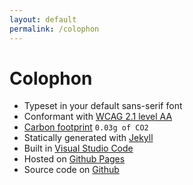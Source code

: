 ```yaml
---
layout: default
permalink: /colophon
---
```


# Colophon

* Typeset in your default sans-serif font
* Conformant with [WCAG 2.1 level AA](https://wave.webaim.org/report#/gerhardla.nz)
* [Carbon footprint](https://www.websitecarbon.com/website/gerhardla-nz/) `0.03g of CO2`
* Statically generated with [Jekyll](https://jekyllrb.com/)
* Built in [Visual Studio Code](https://code.visualstudio.com/)
* Hosted on [Github Pages](https://pages.github.com/)
* Source code on [Github](https://github.com/gerhardlanz/gerhardla.nz)
